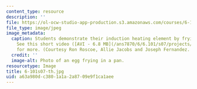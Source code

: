 ```yaml
---
content_type: resource
description: ''
file: https://ol-ocw-studio-app-production.s3.amazonaws.com/courses/6-101-introductory-analog-electronics-laboratory-spring-2007/a63a980dc3801a1a2a8709e9f1ca1aee_6-101s07-th.jpg
file_type: image/jpeg
image_metadata:
  caption: Students demonstrate their induction heating element by frying some eggs.
    See this short video ([AVI - 6.8 MB](/ans7870/6/6.101/s07/projects/scrambling_eggs.avi))
    for more. (Courtesy Ron Roscoe, Allie Jacobs and Joseph Fernandez. Used with permission.)
  credit: ''
  image-alt: Photo of an egg frying in a pan.
resourcetype: Image
title: 6-101s07-th.jpg
uid: a63a980d-c380-1a1a-2a87-09e9f1ca1aee
---
```

